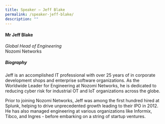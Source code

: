 ```yaml
---
title: Speaker – Jeff Blake
permalink: /speaker-jeff-blake/
description: ""
---
```

#### **Mr Jeff Blake**

*Global Head of Engineering*  
Nozomi Networks

##### **Biography**
Jeff is an accomplished IT professional with over 25 years of in corporate development shops and enterprise software organizations. As the Worldwide Leader for Engineering at Nozomi Networks, he is dedicated to reducing cyber risk for industrial OT and IoT organizations across the globe. 
 
Prior to joining Nozomi Networks, Jeff was among the first hundred hired at Splunk, helping to drive unprecedented growth leading to their IPO in 2012. He has also managed engineering at various organizations like Informix, Tibco, and Ingres - before embarking on a string of startup ventures.